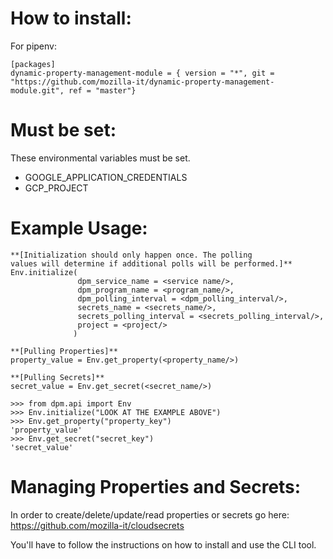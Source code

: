 # How to install:

For pipenv:

```
[packages]
dynamic-property-management-module = { version = "*", git = "https://github.com/mozilla-it/dynamic-property-management-module.git", ref = "master"}
```

# Must be set:
These environmental variables must be set.
* GOOGLE_APPLICATION_CREDENTIALS
* GCP_PROJECT

# Example Usage:

```
**[Initialization should only happen once. The polling 
values will determine if additional polls will be performed.]**
Env.initialize(
               dpm_service_name = <service name/>, 
               dpm_program_name = <program_name/>,
               dpm_polling_interval = <dpm_polling_interval/>,
               secrets_name = <secrets_name/>, 
               secrets_polling_interval = <secrets_polling_interval/>,
               project = <project/>
              )

**[Pulling Properties]**
property_value = Env.get_property(<property_name/>)

**[Pulling Secrets]**
secret_value = Env.get_secret(<secret_name/>)
```

```
>>> from dpm.api import Env
>>> Env.initialize("LOOK AT THE EXAMPLE ABOVE")
>>> Env.get_property("property_key")
'property_value'
>>> Env.get_secret("secret_key")
'secret_value'
```

# Managing Properties and Secrets:
In order to create/delete/update/read properties or secrets go here:
https://github.com/mozilla-it/cloudsecrets

You'll have to follow the instructions on how to install and use the CLI tool.